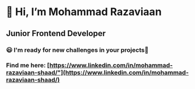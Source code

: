 👋 Hi, I’m Mohammad Razaviaan
=============================

Junior Frontend Developer
-------------------------

### 😃 I'm ready for new challenges in your projects🧐

### Find me here: [https://www.linkedin.com/in/mohammad-razaviaan-shaad/"](https://www.linkedin.com/in/mohammad-razaviaan-shaad/)
